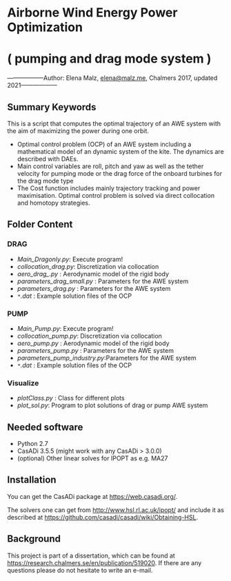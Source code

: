 # Airborne Wind Energy Power Optimization 
# ( pumping and drag mode system )

——————Author: Elena Malz, elena@malz.me, Chalmers 2017, updated 2021——————

## Summary Keywords
This is a script that computes the optimal trajectory of an AWE system with the aim of maximizing the power during one orbit.
- Optimal control problem (OCP) of an AWE system including a mathematical model of an dynamic system of the kite. The dynamics are described with DAEs.
- Main control variables are roll, pitch and yaw as well as the tether velocity for pumping mode or the drag force of the onboard turbines for the drag mode type
- The Cost function includes mainly trajectory tracking and power maximisation. Optimal control problem is solved via direct collocation and homotopy strategies.


## Folder Content

### DRAG
* *Main_Dragonly.py*:           Execute program!
* *collocation_drag.py*:        Discretization via collocation
* *aero_drag_.py* :             Aerodynamic model of the rigid body
* *parameters_drag_small.py* :  Parameters for the AWE system
* *parameters_drag.py* :        Parameters for the AWE system
* *`*`.dat* :                  Example solution files of the OCP

### PUMP

* *Main_Pump.py*:               Execute program!
* *collocation_pump.py*:        Discretization via collocation
* *aero_pump.py* :              Aerodynamic model of the rigid body
* *parameters_pump.py* :        Parameters for the AWE system
* *parameters_pump_industry.py*:Parameters for the AWE system
* *`*`.dat* :                   Example solution files of the OCP


### Visualize
* *plotClass.py* :              Class for different plots
* *plot_sol.py*:                Program to plot solutions of drag or pump AWE system


## Needed software
* Python 2.7
* CasADi 3.5.5 (might work with any CasADi > 3.0.0)
* (optional) Other linear solves for IPOPT as e.g. MA27

## Installation
You can get the CasADi package at https://web.casadi.org/.

The solvers one can get from http://www.hsl.rl.ac.uk/ipopt/ and include it as described at https://github.com/casadi/casadi/wiki/Obtaining-HSL.

## Background
This project is part of a dissertation, which can be found at https://research.chalmers.se/en/publication/519020.
If there are any questions please do not hesitate to write an e-mail.

